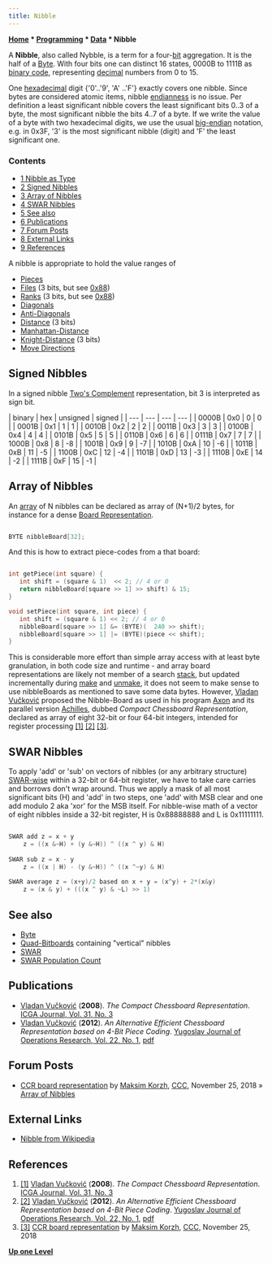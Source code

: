 ```yaml
---
title: Nibble
---
```

**[Home](Home "Home") \* [Programming](Programming "Programming") \* [Data](Data "Data") \* Nibble**


A **Nibble**, also called Nybble, is a term for a four-[bit](Bit "Bit") aggregation. It is the half of a [Byte](Byte "Byte"). With four bits one can distinct 16 states, 0000B to 1111B as [binary code](https://en.wikipedia.org/wiki/Binary_code), representing [decimal](https://en.wikipedia.org/wiki/Decimal) numbers from 0 to 15.


One [hexadecimal](https://en.wikipedia.org/wiki/Hexadecimal) digit {'0'..'9', 'A' ..'F'} exactly covers one nibble. Since bytes are considered atomic items, nibble [endianness](Endianness "Endianness") is no issue. Per definition a least significant nibble covers the least significant bits 0..3 of a byte, the most significant nibble the bits 4..7 of a byte. If we write the value of a byte with two hexadecimal digits, we use the usual [big-endian](Big-endian "Big-endian") notation, e.g. in 0x3F, '3' is the most significant nibble (digit) and 'F' the least significant one.



### Contents


* [1 Nibble as Type](#nibble-as-type)
* [2 Signed Nibbles](#signed-nibbles)
* [3 Array of Nibbles](#array-of-nibbles)
* [4 SWAR Nibbles](#swar-nibbles)
* [5 See also](#see-also)
* [6 Publications](#publications)
* [7 Forum Posts](#forum-posts)
* [8 External Links](#external-links)
* [9 References](#references)






A nibble is appropriate to hold the value ranges of



* [Pieces](Pieces "Pieces")
* [Files](Files "Files") (3 bits, but see [0x88](0x88 "0x88"))
* [Ranks](Ranks "Ranks") (3 bits, but see [0x88](0x88 "0x88"))
* [Diagonals](Diagonals "Diagonals")
* [Anti-Diagonals](Anti-Diagonals "Anti-Diagonals")
* [Distance](Distance "Distance") (3 bits)
* [Manhattan-Distance](Manhattan-Distance "Manhattan-Distance")
* [Knight-Distance](Knight-Distance "Knight-Distance") (3 bits)
* [Move Directions](Direction#MoveDirections "Direction")


## Signed Nibbles


In a signed nibble [Two's Complement](General_Setwise_Operations#TheTwosComplement "General Setwise Operations") representation, bit 3 is interpreted as sign bit.





|  binary
 |  hex
 |  unsigned
 |  signed
 |
| --- | --- | --- | --- |
|  0000B
 |  0x0
 |  0
 |  0
 |
|  0001B
 |  0x1
 |  1
 |  1
 |
|  0010B
 |  0x2
 |  2
 |  2
 |
|  0011B
 |  0x3
 |  3
 |  3
 |
|  0100B
 |  0x4
 |  4
 |  4
 |
|  0101B
 |  0x5
 |  5
 |  5
 |
|  0110B
 |  0x6
 |  6
 |  6
 |
|  0111B
 |  0x7
 |  7
 |  7
 |
|  1000B
 |  0x8
 |  8
 |  -8
 |
|  1001B
 |  0x9
 |  9
 |  -7
 |
|  1010B
 |  0xA
 |  10
 |  -6
 |
|  1011B
 |  0xB
 |  11
 |  -5
 |
|  1100B
 |  0xC
 |  12
 |  -4
 |
|  1101B
 |  0xD
 |  13
 |  -3
 |
|  1110B
 |  0xE
 |  14
 |  -2
 |
|  1111B
 |  0xF
 |  15
 |  -1
 |






## Array of Nibbles


An [array](Array "Array") of N nibbles can be declared as array of (N+1)/2 bytes, for instance for a dense [Board Representation](Board_Representation "Board Representation").




```C++

BYTE nibbleBoard[32];

```

And this is how to extract piece-codes from a that board:




```C++

int getPiece(int square) {
   int shift = (square & 1)  << 2; // 4 or 0
   return nibbleBoard[square >> 1] >> shift) & 15;
}

void setPiece(int square, int piece) {
   int shift = (square & 1) << 2; // 4 or 0
   nibbleBoard[square >> 1] &= (BYTE)(  240 >> shift);
   nibbleBoard[square >> 1] |= (BYTE)(piece << shift);
}

```

This is considerable more effort than simple array access with at least byte granulation, in both code size and runtime - and array board representations are likely not member of a search [stack](Stack "Stack"), but updated incrementally during [make](Make_Move "Make Move") and [unmake](Unmake_Move "Unmake Move"), it does not seem to make sense to use nibbleBoards as mentioned to save some data bytes. However, [Vladan Vučković](Vladan_Vu%C4%8Dkovi%C4%87 "Vladan Vučković") proposed the Nibble-Board as used in his program [Axon](Axon "Axon") and its parallel version [Achilles](Achilles "Achilles"), dubbed *Compact Chessboard Representation*, declared as array of eight 32-bit or four 64-bit integers, intended for register processing <a id="cite-note-1" href="#cite-ref-1">[1]</a> <a id="cite-note-2" href="#cite-ref-2">[2]</a> <a id="cite-note-3" href="#cite-ref-3">[3]</a>.



## SWAR Nibbles


To apply 'add' or 'sub' on vectors of nibbles (or any arbitrary structure) [SWAR-wise](SIMD_and_SWAR_Techniques#SWAR "SIMD and SWAR Techniques") within a 32-bit or 64-bit register, we have to take care carries and borrows don't wrap around. Thus we apply a mask of all most significant bits (H) and 'add' in two steps, one 'add' with MSB clear and one add modulo 2 aka 'xor' for the MSB itself. For nibble-wise math of a vector of eight nibbles inside a 32-bit register, H is 0x88888888 and L is 0x11111111.




```C++

SWAR add z = x + y
    z = ((x &~H) + (y &~H)) ^ ((x ^ y) & H)
 
SWAR sub z = x - y
    z = ((x | H) - (y &~H)) ^ ((x ^~y) & H)
 
SWAR average z = (x+y)/2 based on x + y = (x^y) + 2*(x&y)
    z = (x & y) + (((x ^ y) & ~L) >> 1)

```

## See also


* [Byte](Byte "Byte")
* [Quad-Bitboards](Quad-Bitboards "Quad-Bitboards") containing "vertical" nibbles
* [SWAR](SIMD_and_SWAR_Techniques#SWAR "SIMD and SWAR Techniques")
* [SWAR Population Count](Population_Count#SWARPopcount "Population Count")


## Publications


* [Vladan Vučković](Vladan_Vu%C4%8Dkovi%C4%87 "Vladan Vučković") (**2008**). *The Compact Chessboard Representation*. [ICGA Journal, Vol. 31, No. 3](ICGA_Journal#31_3 "ICGA Journal")
* [Vladan Vučković](Vladan_Vu%C4%8Dkovi%C4%87 "Vladan Vučković") (**2012**). *An Alternative Efficient Chessboard Representation based on 4-Bit Piece Coding*. [Yugoslav Journal of Operations Research, Vol. 22, No. 1](http://www.doiserbia.nb.rs/issue.aspx?issueid=1761), [pdf](http://www.doiserbia.nb.rs/img/doi/0354-0243/2012/0354-02431200011V.pdf)


## Forum Posts


* [CCR board representation](http://www.talkchess.com/forum3/viewtopic.php?f=7&t=69046) by [Maksim Korzh](Maksim_Korzh "Maksim Korzh"), [CCC](CCC "CCC"), November 25, 2018 » [Array of Nibbles](#arrayofnibbles)


## External Links


* [Nibble from Wikipedia](https://en.wikipedia.org/wiki/Nibble)


## References


1. <a id="cite-ref-1" href="#cite-note-1">[1]</a> [Vladan Vučković](Vladan_Vu%C4%8Dkovi%C4%87 "Vladan Vučković") (**2008**). *The Compact Chessboard Representation*. [ICGA Journal, Vol. 31, No. 3](ICGA_Journal#31_3 "ICGA Journal")
2. <a id="cite-ref-2" href="#cite-note-2">[2]</a> [Vladan Vučković](Vladan_Vu%C4%8Dkovi%C4%87 "Vladan Vučković") (**2012**). *An Alternative Efficient Chessboard Representation based on 4-Bit Piece Coding*. [Yugoslav Journal of Operations Research, Vol. 22, No. 1](http://www.doiserbia.nb.rs/issue.aspx?issueid=1761), [pdf](http://www.doiserbia.nb.rs/img/doi/0354-0243/2012/0354-02431200011V.pdf)
3. <a id="cite-ref-3" href="#cite-note-3">[3]</a> [CCR board representation](http://www.talkchess.com/forum3/viewtopic.php?f=7&t=69046) by [Maksim Korzh](Maksim_Korzh "Maksim Korzh"), [CCC](CCC "CCC"), November 25, 2018

**[Up one Level](Data "Data")**







 
